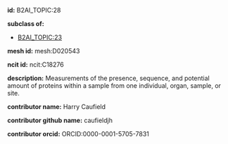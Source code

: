 **id:** B2AI_TOPIC:28

**subclass of:**

- [B2AI_TOPIC:23](../DataTopic.markdown)

**mesh id:** mesh:D020543

**ncit id:** ncit:C18276

**description:** Measurements of the presence, sequence, and potential amount of proteins within a sample from one individual, organ, sample, or site.

**contributor name:** Harry Caufield

**contributor github name:** caufieldjh

**contributor orcid:** ORCID:0000-0001-5705-7831

